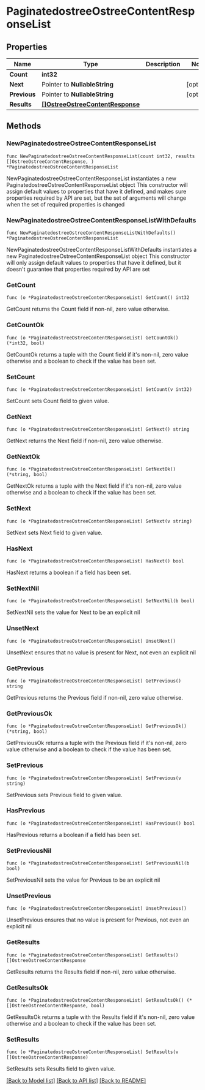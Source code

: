 # PaginatedostreeOstreeContentResponseList

## Properties

Name | Type | Description | Notes
------------ | ------------- | ------------- | -------------
**Count** | **int32** |  | 
**Next** | Pointer to **NullableString** |  | [optional] 
**Previous** | Pointer to **NullableString** |  | [optional] 
**Results** | [**[]OstreeOstreeContentResponse**](OstreeOstreeContentResponse.md) |  | 

## Methods

### NewPaginatedostreeOstreeContentResponseList

`func NewPaginatedostreeOstreeContentResponseList(count int32, results []OstreeOstreeContentResponse, ) *PaginatedostreeOstreeContentResponseList`

NewPaginatedostreeOstreeContentResponseList instantiates a new PaginatedostreeOstreeContentResponseList object
This constructor will assign default values to properties that have it defined,
and makes sure properties required by API are set, but the set of arguments
will change when the set of required properties is changed

### NewPaginatedostreeOstreeContentResponseListWithDefaults

`func NewPaginatedostreeOstreeContentResponseListWithDefaults() *PaginatedostreeOstreeContentResponseList`

NewPaginatedostreeOstreeContentResponseListWithDefaults instantiates a new PaginatedostreeOstreeContentResponseList object
This constructor will only assign default values to properties that have it defined,
but it doesn't guarantee that properties required by API are set

### GetCount

`func (o *PaginatedostreeOstreeContentResponseList) GetCount() int32`

GetCount returns the Count field if non-nil, zero value otherwise.

### GetCountOk

`func (o *PaginatedostreeOstreeContentResponseList) GetCountOk() (*int32, bool)`

GetCountOk returns a tuple with the Count field if it's non-nil, zero value otherwise
and a boolean to check if the value has been set.

### SetCount

`func (o *PaginatedostreeOstreeContentResponseList) SetCount(v int32)`

SetCount sets Count field to given value.


### GetNext

`func (o *PaginatedostreeOstreeContentResponseList) GetNext() string`

GetNext returns the Next field if non-nil, zero value otherwise.

### GetNextOk

`func (o *PaginatedostreeOstreeContentResponseList) GetNextOk() (*string, bool)`

GetNextOk returns a tuple with the Next field if it's non-nil, zero value otherwise
and a boolean to check if the value has been set.

### SetNext

`func (o *PaginatedostreeOstreeContentResponseList) SetNext(v string)`

SetNext sets Next field to given value.

### HasNext

`func (o *PaginatedostreeOstreeContentResponseList) HasNext() bool`

HasNext returns a boolean if a field has been set.

### SetNextNil

`func (o *PaginatedostreeOstreeContentResponseList) SetNextNil(b bool)`

 SetNextNil sets the value for Next to be an explicit nil

### UnsetNext
`func (o *PaginatedostreeOstreeContentResponseList) UnsetNext()`

UnsetNext ensures that no value is present for Next, not even an explicit nil
### GetPrevious

`func (o *PaginatedostreeOstreeContentResponseList) GetPrevious() string`

GetPrevious returns the Previous field if non-nil, zero value otherwise.

### GetPreviousOk

`func (o *PaginatedostreeOstreeContentResponseList) GetPreviousOk() (*string, bool)`

GetPreviousOk returns a tuple with the Previous field if it's non-nil, zero value otherwise
and a boolean to check if the value has been set.

### SetPrevious

`func (o *PaginatedostreeOstreeContentResponseList) SetPrevious(v string)`

SetPrevious sets Previous field to given value.

### HasPrevious

`func (o *PaginatedostreeOstreeContentResponseList) HasPrevious() bool`

HasPrevious returns a boolean if a field has been set.

### SetPreviousNil

`func (o *PaginatedostreeOstreeContentResponseList) SetPreviousNil(b bool)`

 SetPreviousNil sets the value for Previous to be an explicit nil

### UnsetPrevious
`func (o *PaginatedostreeOstreeContentResponseList) UnsetPrevious()`

UnsetPrevious ensures that no value is present for Previous, not even an explicit nil
### GetResults

`func (o *PaginatedostreeOstreeContentResponseList) GetResults() []OstreeOstreeContentResponse`

GetResults returns the Results field if non-nil, zero value otherwise.

### GetResultsOk

`func (o *PaginatedostreeOstreeContentResponseList) GetResultsOk() (*[]OstreeOstreeContentResponse, bool)`

GetResultsOk returns a tuple with the Results field if it's non-nil, zero value otherwise
and a boolean to check if the value has been set.

### SetResults

`func (o *PaginatedostreeOstreeContentResponseList) SetResults(v []OstreeOstreeContentResponse)`

SetResults sets Results field to given value.



[[Back to Model list]](../README.md#documentation-for-models) [[Back to API list]](../README.md#documentation-for-api-endpoints) [[Back to README]](../README.md)


